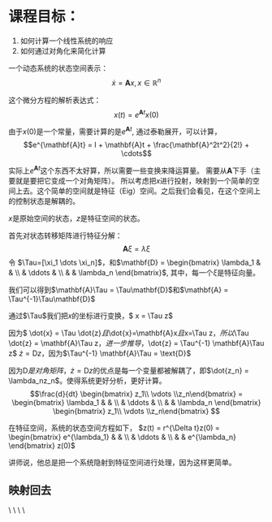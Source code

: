 # 课程目标：

1. 如何计算一个线性系统的响应
2. 如何通过对角化来简化计算

一个动态系统的状态空间表示：
$$\dot{x}=\mathbf{A}x, x \in \mathbb{R}^n$$

这个微分方程的解析表达式：
$$x(t)=e^{\mathbf{A}t}x(0)$$

由于$x(0)$是一个常量，需要计算的是$e^{\mathbf{A}t}$,
通过泰勒展开，可以计算，
$$e^{\mathbf{A}t} = I + \mathbf{A}t + \frac{\mathbf{A}^2t^2}{2!} + \cdots$$

实际上$e^{\mathbf{A}t}$这个东西不太好算，所以需要一些变换来降运算量。
需要从$\mathbf{A}$下手（主要就是要把它变成一个对角矩阵）。
所以考虑把$x$进行投射，映射到一个简单的空间上去。这个简单的空间就是特征（Eig）空间。之后我们会看见，在这个空间上的控制状态是解耦的。

$x$是原始空间的状态，$z$是特征空间的状态。

首先对状态转移矩阵进行特征分解：
$$\mathbf{A}\xi = \lambda \xi$$
令 $\Tau=[\xi_1 \dots \xi_n]$，和$\mathbf{D} = \begin{bmatrix}
\lambda_1 &   &  \\
  & \ddots &  \\
  &   & \lambda_n
\end{bmatrix}$,
其中，每一个$\xi$是特征向量。

我们可以得到$\mathbf{A}\Tau = \Tau\mathbf{D}$和$\mathbf{A} = \Tau^{-1}\Tau\mathbf{D}$

通过$\Tau$我们把$x$的坐标进行变换，$ x = \Tau z$

因为$ \dot{x} = \Tau \dot{z}$且$\dot{x}=\mathbf{A}x$且$x=\Tau z$，所以$\Tau \dot{z} = \mathbf{A}\Tau z$，
进一步推导，$\dot{z} = \Tau^{-1} \mathbf{A}\Tau z$
$\dot{z} = \text{D} z$，因为$\Tau^{-1} \mathbf{A}\Tau = \text{D}$

因为$\text{D}是对角矩阵$，$\dot{z} = \text{D} z$的优点是每一个变量都被解耦了，即$\dot{z_n} = \lambda_nz_n$。使得系统更好分析，更好计算。
$$\frac{d}{dt} 
\begin{bmatrix} z_1\\ \vdots \\z_n\end{bmatrix} 
= \begin{bmatrix} \lambda_1 &   &  \\ & \ddots &  \\ &   & \lambda_n
\end{bmatrix} \begin{bmatrix} z_1\\ \vdots \\z_n\end{bmatrix} 
$$

在特征空间，系统的状态空间方程如下，
$z(t) = r^{\Delta t}z(0) = \begin{bmatrix} e^{\lambda_1} &   &  \\ & \ddots &  \\ &   & e^{\lambda_n}
\end{bmatrix} z(0)$

讲师说，他总是把一个系统隐射到特征空间进行处理，因为这样更简单。

## 映射回去




\\
\\
\\
\\
